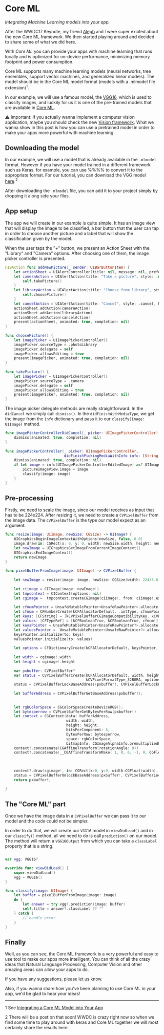 # Core ML

_Integrating Machine Learning models into your app._

After the WWDC17 Keynote, my friend [Aleph](https://github.com/alaphao) and I were super excited about the new Core ML framework. We then started playing around and decided to share some of what we did here.

With *Core ML* you can provide your apps with machine learning that runs locally and is optimized for on-device performance, minimizing memory footprint and power consumption.

Core ML supports many machine learning models (neural networks, tree ensembles, support vector machines, and generalized linear models). The model should be in the Core ML model format (models with a .mlmodel file extension)<sup>1</sup>.

In our example, we will use a famous model, the [VGG16](https://arxiv.org/abs/1409.1556), which is used to classify images, and luckily for us it is one of the pre-trained models that are available in [Core ML](https://developer.apple.com/machine-learning/).

⚠️ Important: if you actually wanna implement a computer vision application, maybe you should check the new [Vision framework](https://developer.apple.com/documentation/vision). What we wanna show in this post is how you can use a pretrained model in order to make your apps more powerful with machine learning.

## Downloading the model

In our example, we will use a model that is already available in the `.mlmodel` format. However if you have your model trained in a different framework such as Keras, for example, you can use %%%% to convert it to the appropriate format.
For our tutorial, you can download the VGG model [here](https://docs-assets.developer.apple.com/coreml/models/VGG16.mlmodel).<sup>2</sup>

After downloading the `.mlmodel` file, you can add it to your project simply by dropping it along side your files.

## App setup

The app we will create in our example is quite simple. It has an image view that will display the image to be classified, a bar button that the user can tap in order to choose another picture and a label that will show the classification given by the model.

When the user taps the "+" button, we present an Action Sheet with the "Library" and "Camera" options. After choosing one of them, the image picker controller is presented. 

```swift 
@IBAction func addNewPicture(_ sender: UIBarButtonItem) {
    let actionSheet = UIAlertController(title: nil, message: nil, preferredStyle: .actionSheet)
    let cameraAction = UIAlertAction(title: "Take a picture", style: .default) { (_) in
        self.takePicture()
    }
    let libraryAction = UIAlertAction(title: "Choose from library", style: .default) { (_) in
        self.choosePicture()
    }
    let cancelAction = UIAlertAction(title: "Cancel", style: .cancel, handler: nil)
    actionSheet.addAction(cameraAction)
    actionSheet.addAction(libraryAction)
    actionSheet.addAction(cancelAction)
    present(actionSheet, animated: true, completion: nil)
}
    
func choosePicture() {
    let imagePicker = UIImagePickerController()
    imagePicker.sourceType = .photoLibrary
    imagePicker.delegate = self
    imagePicker.allowsEditing = true
    present(imagePicker, animated: true, completion: nil)
}
    
func takePicture() {
    let imagePicker = UIImagePickerController()
    imagePicker.sourceType = .camera
    imagePicker.delegate = self
    imagePicker.allowsEditing = true
    present(imagePicker, animated: true, completion: nil)
}
```

The image picker delegate methods are really straightforward. In the `didCancel` we simply call `dismiss()`. In the `didFinishWithMediaType`, we get the image from the `info` dictionary and pass it to our `classify(image: UIImage)` method.

```swift
func imagePickerControllerDidCancel(_ picker: UIImagePickerController) {
    dismiss(animated: true, completion: nil)
}
    
func imagePickerController(_ picker: UIImagePickerController,
                           didFinishPickingMediaWithInfo info: [String : Any]) {
    dismiss(animated: true, completion: nil)
    if let image = info[UIImagePickerControllerEditedImage] as? UIImage {
        pictureImageView.image = image
        classify(image: image)
    }
}
```

## Pre-processing

Firstly, we need to scale the image, since our model receives as input that has to be 224x224. After resizing it, we need to create a `CVPixelBuffer` from the image data. The `CVPixelBuffer` is the type our model expect as an argument.

```swift
func resize(image: UIImage, newSize: CGSize) -> UIImage? {
    UIGraphicsBeginImageContextWithOptions(newSize, false, 0.0)
    image.draw(in: CGRect(x: 0, y: 0, width: newSize.width, height: newSize.height))
    let newImage = UIGraphicsGetImageFromCurrentImageContext()
    UIGraphicsEndImageContext()
    return newImage
}
    
func pixelBufferFromImage(image: UIImage) -> CVPixelBuffer {
    
    let newImage = resize(image: image, newSize: CGSize(width: 224/3.0, height: 224/3.0))
    
    let ciimage = CIImage(image: newImage!)
    let tmpcontext = CIContext(options: nil)
    let cgimage =  tmpcontext.createCGImage(ciimage!, from: ciimage!.extent)
    
    let cfnumPointer = UnsafeMutablePointer<UnsafeRawPointer>.allocate(capacity: 1)
    let cfnum = CFNumberCreate(kCFAllocatorDefault, .intType, cfnumPointer)
    let keys: [CFString] = [kCVPixelBufferCGImageCompatibilityKey, kCVPixelBufferCGBitmapContextCompatibilityKey, kCVPixelBufferBytesPerRowAlignmentKey]
    let values: [CFTypeRef] = [kCFBooleanTrue, kCFBooleanTrue, cfnum!]
    let keysPointer = UnsafeMutablePointer<UnsafeRawPointer?>.allocate(capacity: 1)
    let valuesPointer =  UnsafeMutablePointer<UnsafeRawPointer?>.allocate(capacity: 1)
    keysPointer.initialize(to: keys)
    valuesPointer.initialize(to: values)
    
    let options = CFDictionaryCreate(kCFAllocatorDefault, keysPointer, valuesPointer, keys.count, nil, nil)
    
    let width = cgimage!.width
    let height = cgimage!.height
    
    var pxbuffer: CVPixelBuffer?
    var status = CVPixelBufferCreate(kCFAllocatorDefault, width, height,
                                     kCVPixelFormatType_32BGRA, options, &pxbuffer)
    status = CVPixelBufferLockBaseAddress(pxbuffer!, CVPixelBufferLockFlags(rawValue: 0));
    
    let bufferAddress = CVPixelBufferGetBaseAddress(pxbuffer!);
    
    
    let rgbColorSpace = CGColorSpaceCreateDeviceRGB();
    let bytesperrow = CVPixelBufferGetBytesPerRow(pxbuffer!)
    let context = CGContext(data: bufferAddress,
                            width: width,
                            height: height,
                            bitsPerComponent: 8,
                            bytesPerRow: bytesperrow,
                            space: rgbColorSpace,
                            bitmapInfo: CGImageAlphaInfo.premultipliedFirst.rawValue | CGBitmapInfo.byteOrder32Little.rawValue);
    context?.concatenate(CGAffineTransform(rotationAngle: 0))
    context?.concatenate(__CGAffineTransformMake( 1, 0, 0, -1, 0, CGFloat(height) )) //Flip Vertical
    
    
    
    context?.draw(cgimage!, in: CGRect(x:0, y:0, width:CGFloat(width), height:CGFloat(height)));
    status = CVPixelBufferUnlockBaseAddress(pxbuffer!, CVPixelBufferLockFlags(rawValue: 0));
    return pxbuffer!;
    
}
```

## The "Core ML" part 

Once we have the image data in a `CVPixelBuffer` we can pass it to our model and the code could not be simpler.

In order to do that, we will create our `VGG16` model in `viewDidLoad()` and in our `classify()` method, all we need to do is call `prediction()` on our model. The method will return a `VGG16Output` from which you can take a `classLabel` property that is a string. 

```swift

var vgg: VGG16?

override func viewDidLoad() {
    super.viewDidLoad()
    vgg = VGG16()
}

func classify(image: UIImage) {
    let buffer = pixelBufferFromImage(image: image)
    do {
        let answer = try vgg?.prediction(image: buffer)
        self.title = answer?.classLabel ?? ""
    } catch {
        // handle error
    }
}

```

## Finally

Well, as you can see, the Core ML framework is a very powerful and easy to use tool to make our apps more intelligent. You can think of all the crazy ideas that Natural Language Processing, Computer Vision and other amazing areas can allow your apps to do.

If you have any suggestions, please let us know.

Also, if you wanna share how you've been planning to use Core ML in your app, we'd be glad to hear your ideas!

-------

1 See [Integrating a Core ML Model into Your App](https://developer.apple.com/documentation/coreml/integrating_a_core_ml_model_into_your_app)

2 There will be a post on that soon! WWDC is crazy right now so when we find some time to play around with keras and Core ML together we will most certainly share the results here.
